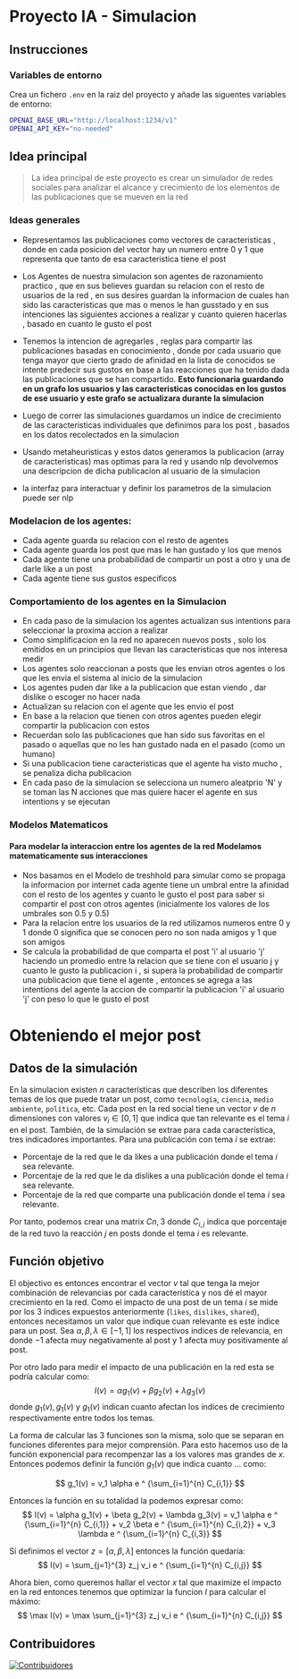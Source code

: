 # Proyecto IA - Simulacion

## Instrucciones

### Variables de entorno

Crea un fichero `.env` en la raiz del proyecto y añade las siguentes variables de entorno:

```bash
OPENAI_BASE_URL="http://localhost:1234/v1"
OPENAI_API_KEY="no-needed"
```


## Idea principal

> La idea principal de este proyecto es crear un simulador de redes sociales para analizar el alcance y crecimiento de los elementos de las publicaciones que se mueven en la red

### Ideas generales

- Representamos las publicaciones como vectores de caracteristicas , donde en cada posicion del vector hay un numero entre 0 y 1 que representa que tanto de esa caracteristica tiene el post
- Los Agentes de nuestra simulacion son agentes de razonamiento practico , que en sus believes guardan su relacion con el resto de usuarios de la red , en sus desires guardan la informacion de cuales han sido las caracteristicas que mas o menos le han gusstado y en sus intenciones las siguientes acciones a realizar y cuanto quieren hacerlas , basado en cuanto le gusto el post
- Tenemos la intencion de agregarles , reglas para compartir las publicaciones basadas en conocimiento , donde por cada usuario que tenga mayor que cierto grado de afinidad en la lista de conocidos se intente predecir sus gustos en base a las reacciones que ha tenido dada las publicaciones que se han compartido. __Esto funcionaria guardando en un grafo los usuarios y las caracteristicas conocidas en los gustos de ese usuario y este grafo se actualizara durante la simulacion__

- Luego de correr las simulaciones guardamos un indice de crecimiento de las caracteristicas individuales que definimos para los post , basados en los datos recolectados en la simulacion
- Usando metaheuristicas y estos datos generamos la publicacion (array de caracteristicas) mas optimas para la red y usando nlp devolvemos una descripcion de dicha publicacion al usuario de la simulacion

- la interfaz para interactuar y definir los parametros de la simulacion puede ser nlp

### Modelacion de los agentes:

- Cada agente guarda su relacion con el resto de agentes
- Cada agente guarda los post que mas le han gustado y los que menos
- Cada agente tiene una probabilidad de compartir un post a otro y una de darle like a un post
- Cada agente tiene sus gustos especificos

### Comportamiento de los agentes en la Simulacion

- En cada paso de la simulacion los agentes actualizan sus intentions para seleccionar la proxima accion a realizar
- Como simplificacion en la red no aparecen nuevos posts , solo los emitidos en un principios que llevan las caracteristicas que nos interesa medir
- Los agentes solo reaccionan a posts que les envian otros agentes o los que les envia el sistema al inicio de la simulacion
- Los agentes puden dar like a la publicacion que estan viendo , dar dislike o escoger no hacer nada
- Actualizan su relacion con el agente que les envio el post
- En base a la relacion que tienen con otros agentes pueden elegir compartir la publicacion con estos
- Recuerdan solo las publicaciones que han sido sus favoritas en el pasado o aquellas que no les han gustado nada en el pasado (como un humano)
- Si una publicacion tiene caracteristicas que el agente ha visto mucho , se penaliza dicha publicacion
- En cada paso de la simulacion se selecciona un numero aleatprio 'N' y se toman las N acciones que mas quiere hacer el agente en sus intentions y se ejecutan

### Modelos Matematicos

#### Para modelar la interaccion entre los agentes de la red Modelamos matematicamente sus interacciones

- Nos basamos en el Modelo de treshhold para simular como se propaga la informacion por internet cada agente tiene un umbral entre la afinidad con el resto de los agentes y cuanto le gusto el post para saber si compartir el post con otros agentes (inicialmente los valores de los umbrales son 0.5 y 0.5)
- Para la relacion entre los usuarios de la red utilizamos numeros entre 0 y 1 donde 0 significa que se conocen pero no son nada amigos y 1 que son amigos
- Se calcula la probabilidad de que comparta el post 'i' al usuario 'j' haciendo un promedio entre la relacion que se tiene con el usuario j y cuanto le gusto la publicacion i , si supera la probabilidad de compartir una publicacion que tiene el agente , entonces se agrega a las intentions del agente la accion de compartir la publicacion 'i' al usuario 'j' con peso lo que le gusto el post


# Obteniendo el mejor post

## Datos de la simulación

En la simulacion existen $n$ características que describen los diferentes temas de los que puede tratar un post, como `tecnología`, `ciencia`, `medio ambiente`, `política`, etc. Cada post en la red social tiene un vector $v$ de $n$ dimensiones con valores $v_i \in [0, 1]$ que indica que tan relevante es el tema $i$ en el post.
También, de la simulación se extrae para cada característica, tres indicadores importantes. Para una publicación con tema $i$ se extrae:

- Porcentaje de la red que le da likes a una publicación donde el tema $i$ sea relevante.
- Porcentaje de la red que le da dislikes a una publicación donde el tema $i$ sea relevante.
- Porcentaje de la red que comparte una publicación donde el tema $i$ sea relevante.

Por tanto, podemos crear una matrix $C{n,3}$ donde $C_{i,j}$ indica que porcentaje de la red tuvo la reacción $j$ en posts donde el tema $i$ es relevante.

## Función objetivo

El objectivo es entonces encontrar el vector $v$ tal que tenga la mejor combinación de relevancias por cada característica y nos dé el mayor crecimiento en la red. Como el impacto de una post de un tema $i$ se mide por los 3 índices expuestos anteriormente (`likes`, `dislikes`, `shared`), entonces necesitamos un valor que indique cuan relevante es este índice para un post. Sea $\alpha, \beta, \lambda \in [-1, 1]$ los respectivos indices de relevancia, en donde $-1$ afecta muy negativamente al post y $1$ afecta muy positivamente al post.

Por otro lado para medir el impacto de una publicación en la red esta se podría calcular como:
$$
I(v) = \alpha g_1(v) + \beta g_2(v) + \lambda g_3(v)
$$
donde $g_1(v), g_1(v)$ y $g_1(v)$ indican cuanto afectan los indices de crecimiento respectivamente entre todos los temas.

La forma de calcular las 3 funciones son la misma, solo que se separan en funciones diferentes para mejor comprensión. Para esto hacemos uso de la función exponencial para recompenzar las a los valores mas grandes de $x$. Entonces podemos definir la función $g_1(v)$ que indica cuanto ... como:

$$
g_1(v) = v_1 \alpha e ^ {\sum_{i=1}^{n} C_{i,1}} 
$$

Entonces la función en su totalidad la podemos expresar como:
$$
I(v) = \alpha g_1(v) + \beta g_2(v) + \lambda g_3(v) = v_1 \alpha e ^ {\sum_{i=1}^{n} C_{i,1}} + v_2 \beta e ^ {\sum_{i=1}^{n} C_{i,2}} + v_3 \lambda e ^ {\sum_{i=1}^{n} C_{i,3}}
$$

Si definimos el vector $z = [\alpha, \beta, \lambda]$ entonces la función quedaría:
$$
I(v) = \sum_{j=1}^{3} z_j v_i  e ^ {\sum_{i=1}^{n} C_{i,j}}
$$

Ahora bien, como queremos hallar el vector $x$ tal que maximize el impacto en la red entonces tenemos que optimizar la funcion $I$ para calcular el máximo:
$$
\max I(v) = \max \sum_{j=1}^{3} z_j v_i e ^ {\sum_{i=1}^{n} C_{i,j}}
$$

## Contribuidores

[![Contribuidores](https://contrib.rocks/image?repo=AlexSanchez-bit/social-network-simulation)](https://github.com/AlexSanchez-bit/social-network-simulation/graphs/contributors)
